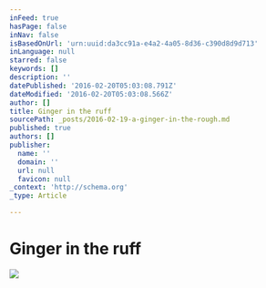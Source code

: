 ```yaml
---
inFeed: true
hasPage: false
inNav: false
isBasedOnUrl: 'urn:uuid:da3cc91a-e4a2-4a05-8d36-c390d8d9d713'
inLanguage: null
starred: false
keywords: []
description: ''
datePublished: '2016-02-20T05:03:08.791Z'
dateModified: '2016-02-20T05:03:08.566Z'
author: []
title: Ginger in the ruff
sourcePath: _posts/2016-02-19-a-ginger-in-the-rough.md
published: true
authors: []
publisher:
  name: ''
  domain: ''
  url: null
  favicon: null
_context: 'http://schema.org'
_type: Article

---
```

# Ginger in the ruff
![](https://the-grid-user-content.s3-us-west-2.amazonaws.com/90b1f64e-5edd-4645-bfe1-cc96b27d4e05.png)